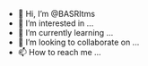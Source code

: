- 👋 Hi, I’m @BASRItms
- 👀 I’m interested in ...
- 🌱 I’m currently learning ...
- 💞️ I’m looking to collaborate on ...
- 📫 How to reach me ...

<!---
BASRItms/BASRItms is a ✨ special ✨ repository because its `README.md` (this file) appears on your GitHub profile.
You can click the Preview link to take a look at your changes.
--->
